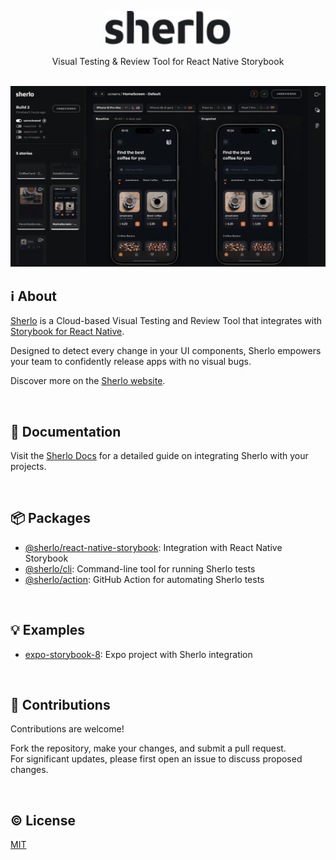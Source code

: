 <p align="center">
  <a href="https://sherlo.io/">
    <picture>
      <source media="(prefers-color-scheme: dark)" srcset="./assets/logo-dark.svg">
      <img src="./assets/logo-light.svg" alt="Sherlo" width="200" />
    </picture>
  </a>
</p>

<p align="center">Visual Testing & Review Tool for React Native Storybook</p>

<br />

<div align="center">
    <img src="./assets/app.webp" alt="Screenshot of Sherlo web application" />
</div>

## ℹ️ About

[Sherlo](https://sherlo.io) is a Cloud-based Visual Testing and Review Tool that integrates
with [Storybook for React Native](https://github.com/storybookjs/react-native).

Designed to detect every change in your UI components, Sherlo empowers your team to confidently release apps with no
visual bugs.

Discover more on the [Sherlo website](https://sherlo.io).

<br />

## 📖 Documentation

Visit the [Sherlo Docs](https://docs.sherlo.io) for a detailed guide on integrating Sherlo with your
projects.

<br />

## 📦 Packages

- [@sherlo/react-native-storybook](packages/react-native-storybook): Integration with React Native Storybook
- [@sherlo/cli](packages/cli): Command-line tool for running Sherlo tests
- [@sherlo/action](packages/action): GitHub Action for automating Sherlo tests

<br />

## 💡 Examples

- [expo-storybook-8](examples/expo-storybook-8): Expo project with Sherlo integration

<br />

## 🤝 Contributions

Contributions are welcome!

Fork the repository, make your changes, and submit a pull request.
<br />
For significant updates, please first open an issue to discuss proposed changes.

<br />

## ©️ License

[MIT](LICENSE)
